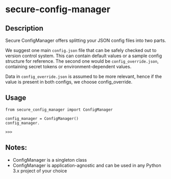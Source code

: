 # secure-config-manager

## Description
Secure ConfigManager offers splitting your JSON config files into two parts.

We suggest one main `config.json` file that can be safely checked out to version control system. This can contain default values or a sample config structure for reference. The second one would be `config_override.json`, containing secret tokens or environment-dependent values.

Data in `config_override.json` is assumed to be more relevant, hence if the value is present in both configs, we choose config_override.

## Usage
```
from secure_config_manager import ConfigManager

config_manager = ConfigManager()
config_manager.

>>>
```

## Notes:
* ConfigManager is a singleton class
* ConfigManager is application-agnostic and can be used in any Python 3.x project of your choice